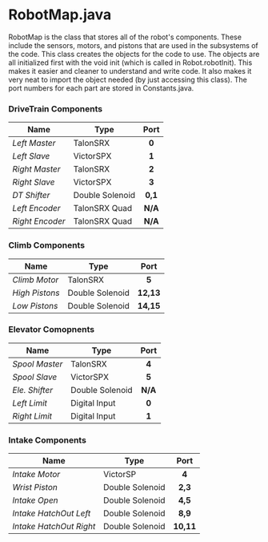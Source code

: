 # RobotMap.java

RobotMap is the class that stores all of the robot's components. These include the sensors, motors, and pistons that are used in the subsystems of the code. This class creates the objects for the code to use. The objects are all initialized first with the void init (which is called in Robot.robotInit). This makes it easier and cleaner to understand and write code. It also makes it very neat to import the object needed (by just accessing this class). The port numbers for each part are stored in Constants.java.

### **DriveTrain Components**

| Name            | Type            | Port    |
| --------------- | --------------- |:-------:|
| *Left Master*   | TalonSRX        |  __0__  |
| *Left Slave*    | VictorSPX       |  __1__  |
| *Right Master*  | TalonSRX        |  __2__  |
| *Right Slave*   | VictorSPX       |  __3__  |
| *DT Shifter*    | Double Solenoid | __0,1__ |
| *Left Encoder*  | TalonSRX Quad   | __N/A__ |
| *Right Encoder* | TalonSRX Quad   | __N/A__ |

### **Climb Components**

| Name               | Type            | Port      |
| ------------------ | --------------- |:---------:|
| *Climb Motor*      | TalonSRX        |   __5__   |
| *High Pistons*     | Double Solenoid | __12,13__ |
| *Low Pistons*      | Double Solenoid | __14,15__ |

### **Elevator Comopnents**

| Name            | Type            | Port    |
| --------------- | --------------- |:-------:|
| *Spool Master*  | TalonSRX        |  __4__  |
| *Spool Slave*   | VictorSPX       |  __5__  |
| *Ele. Shifter*  | Double Solenoid | __N/A__ |
| *Left Limit*    | Digital Input   |  __0__  |
| *Right Limit*   | Digital Input   |  __1__  |

### **Intake Components**

| Name                      | Type             | Port         |
| ------------------------- | ---------------- |:------------:|
| *Intake Motor*            | VictorSP         |     __4__    |
| *Wrist Piston*            | Double Solenoid  |    __2,3__   |
| *Intake Open*             | Double Solenoid  |    __4,5__   |
| *Intake HatchOut Left*    | Double Solenoid  |    __8,9__   |
| *Intake HatchOut Right*   | Double Solenoid  |   __10,11__  |